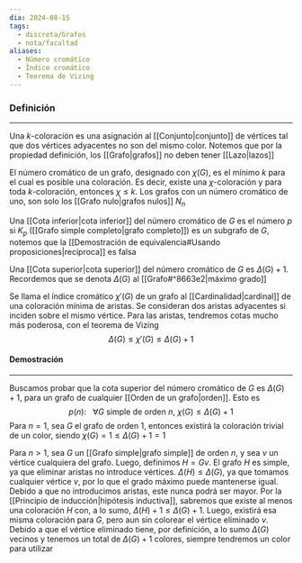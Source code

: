 ```yaml
---
dia: 2024-08-15
tags:
  - discreta/Grafos
  - nota/facultad
aliases:
  - Número cromático
  - Índice cromático
  - Teorema de Vizing
---
```

### Definición
---
Una $k$-coloración es una asignación al [[Conjunto|conjunto]] de vértices tal que dos vértices adyacentes no son del mismo color. Notemos que por la propiedad definición, los [[Grafo|grafos]] no deben tener [[Lazo|lazos]]

El número cromático de un grafo, designado con $\chi(G)$, es el mínimo $k$ para el cual es posible una coloración. Es decir, existe una $\chi$-coloración y para toda $k$-coloración, entonces $\chi \le k$. Los grafos con un número cromático de uno, son solo los [[Grafo nulo|grafos nulos]] $N_n$

Una [[Cota inferior|cota inferior]] del número cromático de $G$ es el número $p$ si $K_p$ ([[Grafo simple completo|grafo completo]]) es un subgrafo de $G$, notemos que la [[Demostración de equivalencia#Usando proposiciones|recíproca]] es falsa

Una [[Cota superior|cota superior]] del número cromático de $G$ es $\Delta(G) + 1$. Recordemos que se denota $\Delta(G)$ al [[Grafo#^8663e2|máximo grado]]

Se llama el índice cromático $\chi'(G)$ de un grafo al [[Cardinalidad|cardinal]] de una coloración mínima de aristas. Se consideran dos aristas adyacentes si inciden sobre el mismo vértice. Para las aristas, tendremos cotas mucho más poderosa, con el teorema de Vizing $$ \Delta(G) \le \chi'(G) \le \Delta(G) + 1 $$
#### Demostración
---
Buscamos probar que la cota superior del número cromático de $G$ es $\Delta(G) + 1$, para un grafo de cualquier [[Orden de un grafo|orden]]. Esto es $$ p(n): ~~~ \forall G ~ \text{simple de orden} ~ n, ~ \chi(G) \le \Delta(G) + 1 $$
Para $n = 1$, sea $G$ el grafo de orden $1$, entonces existirá la coloración trivial de un color, siendo $\chi(G) = 1 \leq \Delta(G) + 1 = 1$

Para $n> 1$, sea $G$ un [[Grafo simple|grafo simple]] de orden $n$, y sea $v$ un vértice cualquiera del grafo. Luego, definimos $H = Gv$. El grafo $H$ es simple, ya que eliminar aristas no introduce vértices. $\Delta(H) \leq \Delta(G)$, ya que tomamos cualquier vértice $v$, por lo que el grado máximo puede mantenerse igual. Debido a que no introducimos aristas, este nunca podrá ser mayor. Por la [[Principio de inducción|hipótesis inductiva]], sabremos que existe al menos una coloración $H$ con, a lo sumo, $\Delta(H) + 1 \leq\Delta(G) + 1$. Luego, existirá esa misma coloración para $G$, pero aun sin colorear el vértice eliminado $v$. Debido a que el vértice eliminado tiene, por definición, a lo sumo $\Delta(G)$ vecinos y tenemos un total de $\Delta(G) +1$ colores, siempre tendremos un color para utilizar